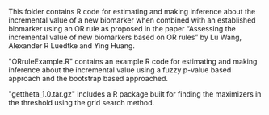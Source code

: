 This folder contains R code for estimating and making inference about the incremental value of a new biomarker when combined with an established biomarker using an OR rule as proposed in the paper “Assessing the incremental value of new biomarkers based on OR rules” by Lu Wang, Alexander R Luedtke and Ying Huang. 


"ORruleExample.R" contains an example R code for estimating and making inference about the incremental value using a fuzzy p-value based approach and the bootstrap based approached.

"gettheta_1.0.tar.gz" includes a R package built for finding the maximizers in the threshold using the grid search method.

